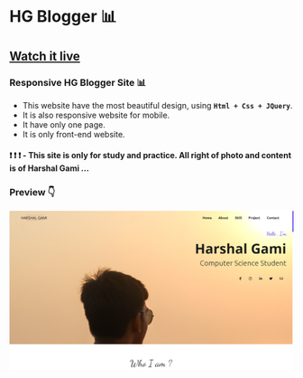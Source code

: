 # HG Blogger 📊
## [Watch it live](https://harshalgami13.github.io/HG/)
###  Responsive HG Blogger Site 📊

- This website have the most beautiful design, using <b>`Html + Css + JQuery`</b>.
- It is also responsive website for mobile.
- It have only one page.
- It is only front-end website.
#### ❗ ❗ ❗ - This site is only for study and practice. All right of photo and content is of Harshal Gami ...

### Preview :point_down:
<a href="https://harshalgami13.github.io/HG/"><img src="assests/Screenshot (60).png"></a>
